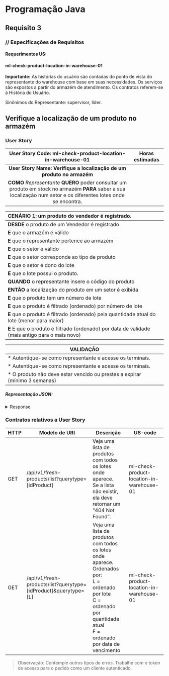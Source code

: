 # Programação Java
## Requisito 3
### // Especificações de Requisitos

#### Requerimentos US:
#### ml-check-product-location-in-warehouse-01

**Importante:**
As histórias do usuário são contadas do ponto de vista do representante do warehouse com base em suas necessidades. Os
serviços são expostos a partir do armazém de atendimento. Os contratos referem-se à História do Usuário.

Sinônimos do Representante: supervisor, líder.

## Verifique a localização de um produto no armazém

### User Story


|                                                      User Story Code: ml-check-product-location-in-warehouse-01                                                      | Horas estimadas |
|:--------------------------------------------------------------------------------------------------------------------------------------------------------------------:|:---------------:|
|                                                **User Story Name: Verifique a localização de um produto no armazém**                                                 ||
| **COMO** _Representante_ **QUERO** poder consultar um produto em stock no armazém **PARA** saber a sua localização num setor e os diferentes lotes onde se encontra. ||

| **CENÁRIO 1:** um produto do vendedor é registrado.                                             |
|:------------------------------------------------------------------------------------------------|
| **DESDE** o produto de um Vendedor é registrado                                                 |
| **E** que o armazém é válido                                                                    |
| **E** que o representante pertence ao armazém                                                   |
| **E** que o setor é válido                                                                      |
| **E** que o setor corresponde ao tipo de produto                                                |
| **E** que o setor é dono do lote                                                                |
| **E** que o lote possui o produto.                                                              |
| **QUANDO** o representante insere o código do produto                                           |
| **ENTÃO** a localização do produto em um setor é exibida                                        |
| **E** que o produto tem um número de lote                                                       |
| **E** que o produto é filtrado (ordenado) por número de lote                                    |
| **E** que o produto é filtrado (ordenado) pela quantidade atual do lote (menor para maior)      |
| **E** E que o produto é filtrado (ordenado) por data de validade (mais antigo para o mais novo) |

| VALIDAÇÃO                                                                  |
|----------------------------------------------------------------------------|
| * Autentique-se como representante e acesse os terminais.                  | 
| * Autentique-se como representante e acesse os terminais.                  |
| * O produto não deve estar vencido ou prestes a expirar (mínimo 3 semanas) |

##### Representação JSON:

<details><summary>Response</summary><p>

```JSON
{
  "section": {
    "section_code": "String",
    "warehouse_code": "String"
  },
  "product_id": "String",
  "batch_stock": [
    {
      "batch_number": "int",
      "current_quantity": "int",
      "due_date": "LocalDate"
    }
  ]
}
```
</p></details>

### Contratos relativos a User Story

| HTTP | Modelo de URI                                                  | Descrição                                                                                                                                                                          | US-code                                   |
|------|----------------------------------------------------------------|------------------------------------------------------------------------------------------------------------------------------------------------------------------------------------|-------------------------------------------|
| GET  | /api/v1/fresh-products/list?querytype=[idProduct]              | Veja uma lista de produtos com todos os lotes onde aparece.<br>Se a lista não existir, ela deve retornar um “404 Not Found”.                                                       | ml-check-product-location-in-warehouse-01 |
| GET  | /api/v1/fresh-products/list?querytype=[idProduct]&querytype=[L] | Veja uma lista de produtos com todos os lotes onde aparece.<br>Ordenados por:<br>L = ordenado por lote<br>C = ordenado por quantidade atual<br>F = ordenado por data de vencimento | ml-check-product-location-in-warehouse-01 |

> Observação:
Contemple outros tipos de erros. Trabalhe com o token de acesso para o pedido como um cliente autenticado.
